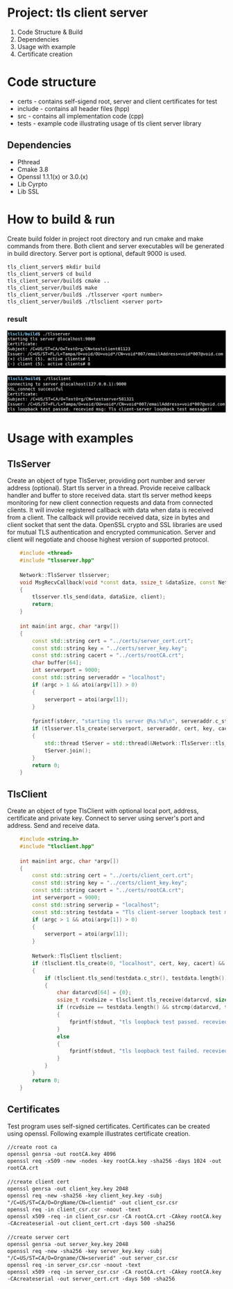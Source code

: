 # Project: tls client server
1. Code Structure & Build
2. Dependencies
3. Usage with example
4. Certificate creation

# Code structure
- certs - contains self-sigend root, server and client certificates for test
- include - contains all header files (hpp)
- src - contains all implementation code (cpp)
- tests - example code illustrating usage of tls client server library

## Dependencies
- Pthread
- Cmake 3.8
- Openssl 1.1.1(x) or 3.0.(x)
- Lib Cyrpto
- Lib SSL

# How to build & run
Create build folder in project root directory and run cmake and make commands from there. Both client and server executables will be generated in build directory. Server port is optional, default 9000 is used.
```console
tls_client_server$ mkdir build
tls_client_server$ cd build
tls_client_server/build$ cmake ..
tls_client_server/build$ make
tls_client_server/build$ ./tlsserver <port number>
tls_client_server/build$ ./tlsclient <server port>
```
### result
![image](/tlsserveroutput.png)

![image](/tlsclientoutput.png)

# Usage with examples
## TlsServer
Create an object of type TlsServer, providing port number and server address (optional).
Start tls server in a thread. Provide receive callback handler and buffer to store received data.
start tls server method keeps monitoring for new client connection requests and data from connected
clients. It will invoke registered callback with data when data is received from a client.
The callback will provide received data, size in bytes and client socket that sent the data.
OpenSSL crypto and SSL libraries are used for mutual TLS authentication and encrypted communication.
Server and client will negotiate and choose highest version of supported protocol.
```c++
    #include <thread>
    #include "tlsserver.hpp"

    Network::TlsServer tlsserver;
    void MsgRecvCallback(void *const data, ssize_t &dataSize, const Network::TlsSocket &client)
    {
        tlsserver.tls_send(data, dataSize, client);
        return;
    }

    int main(int argc, char *argv[])
    {
        const std::string cert = "../certs/server_cert.crt";
        const std::string key = "../certs/server_key.key";
        const std::string cacert = "../certs/rootCA.crt";
        char buffer[64];
        int serverport = 9000;
        const std::string serveraddr = "localhost";
        if (argc > 1 && atoi(argv[1]) > 0)
        {
            serverport = atoi(argv[1]);
        }

        fprintf(stderr, "starting tls server @%s:%d\n", serveraddr.c_str(), serverport);
        if (tlsserver.tls_create(serverport, serveraddr, cert, key, cacert))
        {
            std::thread tServer = std::thread(&Network::TlsServer::tls_start_server, &tlsserver, &MsgRecvCallback, buffer, sizeof(buffer));
            tServer.join();
        }
        return 0;
    }
```
## TlsClient
Create an object of type TlsClient with optional local port, address, certificate and private key.
Connect to server using server's port and address. Send and receive data.
```c++
    #include <string.h>
    #include "tlsclient.hpp"

    int main(int argc, char *argv[])
    {
        const std::string cert = "../certs/client_cert.crt";
        const std::string key = "../certs/client_key.key";
        const std::string cacert = "../certs/rootCA.crt";
        int serverport = 9000;
        const std::string serverip = "localhost";
        const std::string testdata = "Tls client-server loopback test message!!";
        if (argc > 1 && atoi(argv[1]) > 0)
        {
            serverport = atoi(argv[1]);
        }

        Network::TlsClient tlsclient;
        if (tlsclient.tls_create(0, "localhost", cert, key, cacert) && tlsclient.tls_connect(serverport, serverip))
        {
            if (tlsclient.tls_send(testdata.c_str(), testdata.length()) > 0)
            {
                char datarcvd[64] = {0};
                ssize_t rcvdsize = tlsclient.tls_receive(datarcvd, sizeof(datarcvd));
                if (rcvdsize == testdata.length() && strcmp(datarcvd, testdata.c_str()) == 0)
                {
                    fprintf(stdout, "tls loopback test passed. recevied msg: %s\n", datarcvd);
                }
                else
                {
                    fprintf(stdout, "tls loopback test failed. recevied msg: %s\n", datarcvd);
                }
            }
        }
        return 0;
    }
```
## Certificates
Test program uses self-signed certificates. Certificates can be created using openssl.
Following example illustrates certificate creation.
```console
//create root ca
openssl genrsa -out rootCA.key 4096
openssl req -x509 -new -nodes -key rootCA.key -sha256 -days 1024 -out rootCA.crt

//create client cert
openssl genrsa -out client_key.key 2048
openssl req -new -sha256 -key client_key.key -subj "/C=US/ST=CA/O=OrgName/CN=clientid" -out client_csr.csr
openssl req -in client_csr.csr -noout -text
openssl x509 -req -in client_csr.csr -CA rootCA.crt -CAkey rootCA.key -CAcreateserial -out client_cert.crt -days 500 -sha256

//create server cert
openssl genrsa -out server_key.key 2048
openssl req -new -sha256 -key server_key.key -subj "/C=US/ST=CA/O=Orgname/CN=serverid" -out server_csr.csr
openssl req -in server_csr.csr -noout -text
openssl x509 -req -in server_csr.csr -CA rootCA.crt -CAkey rootCA.key -CAcreateserial -out server_cert.crt -days 500 -sha256
```

